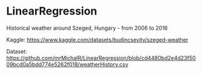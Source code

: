 # LinearRegression

Historical weather around Szeged, Hungary - from 2006 to 2016

Kaggle: https://www.kaggle.com/datasets/budincsevity/szeged-weather 

Dataset: https://github.com/mrMichalR/LinearRegression/blob/cd4480bd2e4d23f5009bcd0a5bdd774e5262f018/weatherHistory.csv


